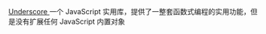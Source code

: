 

[Underscore ](http://github.com/jashkenas/underscore/)一个 JavaScript 实用库，提供了一整套函数式编程的实用功能，但是没有扩展任何 JavaScript 内置对象